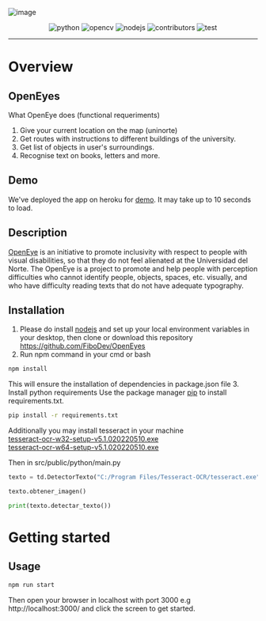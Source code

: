 ![image](https://user-images.githubusercontent.com/84251099/171055617-0ee90cc0-5b90-416c-803d-6dbdffe5fd4f.png)
<p align="center">
<img alt="python" src="https://img.shields.io/badge/python-3.10-blue"></img>
<img alt="opencv" src="https://img.shields.io/badge/open--cv--headless-4.5.5.64-blue"></img>
<img alt="nodejs" src="https://img.shields.io/badge/nodejs-v14-blue"></img>
<img alt="contributors" src="https://img.shields.io/badge/contributors-3-brightgreen"></img>
<img alt="test" src="https://img.shields.io/badge/test-passing-green"></img>
</p>  
<hr>

# Overview

## OpenEyes

What OpenEye does (functional requeriments)
1. Give your current location on the map (uninorte)
2. Get routes with instructions to different buildings of the university.
3. Get list of objects in user's surroundings.
4. Recognise text on books, letters and more.

## Demo
We've deployed the app on heroku for [demo](https://blindaigps.herokuapp.com/). It may take up to 10 seconds to load.

## Description
[OpenEye](https://blindaigps.herokuapp.com/) is an initiative to promote inclusivity with respect to people with visual disabilities, so that they do not feel alienated at the Universidad del Norte. The OpenEye is a project to promote and help people with perception difficulties who cannot identify people, objects, spaces, etc. visually, and who have difficulty reading texts that do not have adequate typography.

## Installation

1. Please do install [nodejs](https://nodejs.org/dist/v16.15.0/node-v16.15.0-x64.msi) and set up your local environment variables in your desktop, then
clone or download this repository https://github.com/FiboDev/OpenEyes
2. Run npm command in your cmd or bash 
```bash 
npm install
```
This will ensure the installation of dependencies in package.json file
3. Install python requirements
Use the package manager [pip](https://pip.pypa.io/en/stable/) to install requirements.txt.

```bash
pip install -r requirements.txt
```
Additionally you may install tesseract in your machine <br>
[tesseract-ocr-w32-setup-v5.1.020220510.exe](https://digi.bib.uni-mannheim.de/tesseract/tesseract-ocr-w64-setup-v5.1.0.20220510.exe) <br>
[tesseract-ocr-w64-setup-v5.1.020220510.exe](https://digi.bib.uni-mannheim.de/tesseract/tesseract-ocr-w64-setup-v5.1.0.20220510.exe)

Then in src/public/python/main.py 

```python 
texto = td.DetectorTexto("C:/Program Files/Tesseract-OCR/tesseract.exe") #paste here the route of your tesseract.exe file

texto.obtener_imagen()

print(texto.detectar_texto())
```

# Getting started

## Usage

```bash
npm run start
```
Then open your browser in localhost with port 3000 e.g http://localhost:3000/ and click the screen to get started.

